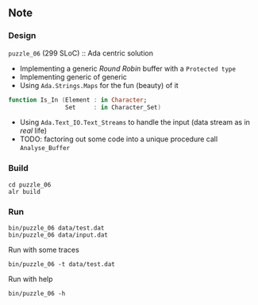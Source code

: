 ## Note

### Design

`puzzle_06` (299 SLoC) :: Ada centric solution

* Implementing a generic *Round Robin* buffer with a `Protected type`
* Implementing generic of generic
* Using `Ada.Strings.Maps` for the fun (beauty) of it
```ada
function Is_In (Element : in Character;
                Set     : in Character_Set)
```
* Using `Ada.Text_IO.Text_Streams` to handle the input (data stream as in *real* life)
* TODO: factoring out some code into a unique procedure call `Analyse_Buffer`

### Build

```shell
cd puzzle_06
alr build
```

### Run

```shell
bin/puzzle_06 data/test.dat
bin/puzzle_06 data/input.dat
```

Run with some traces

```shell
bin/puzzle_06 -t data/test.dat
```

Run with help

```shell
bin/puzzle_06 -h
```
